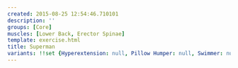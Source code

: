 ```yaml
---
created: 2015-08-25 12:54:46.710101
description: ''
groups: [Core]
muscles: [Lower Back, Erector Spinae]
template: exercise.html
title: Superman
variants: !!set {Hyperextension: null, Pillow Humper: null, Swimmer: null, Thumbs Up: null}
---
```

